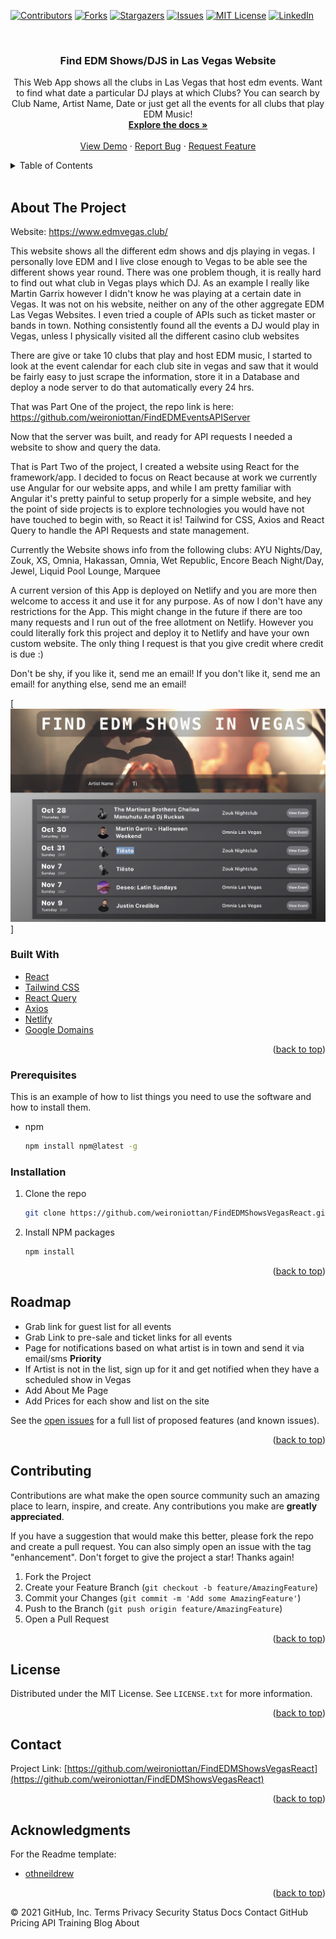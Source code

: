 <div id="top"></div>

[![Contributors][contributors-shield]][contributors-url]
[![Forks][forks-shield]][forks-url]
[![Stargazers][stars-shield]][stars-url]
[![Issues][issues-shield]][issues-url]
[![MIT License][license-shield]][license-url]
[![LinkedIn][linkedin-shield]][linkedin-url]



<!-- PROJECT LOGO -->
<br />

<h3 align="center">Find EDM Shows/DJS in Las Vegas Website</h3>

  <p align="center">
    This Web App shows all the clubs in Las Vegas that host edm events. Want to find what date a particular DJ plays at which Clubs?
    You can search by Club Name, Artist Name, Date or just get all the events for all clubs that play EDM Music!
    <br />
    <a href="https://github.com/weironiottan/FindEDMShowsVegasReact"><strong>Explore the docs »</strong></a>
    <br />
    <br />
    <a href="https://www.edmvegas.club">View Demo</a>
    ·
    <a href="https://github.com/weironiottan/FindEDMShowsVegasReact/issues">Report Bug</a>
    ·
    <a href="https://github.com/weironiottan/FindEDMShowsVegasReact/issues">Request Feature</a>
  </p>
</div>



<!-- TABLE OF CONTENTS -->
<details>
  <summary>Table of Contents</summary>
  <ol>
    <li>
      <a href="#about-the-project">About The Project</a>
      <ul>
        <li><a href="#built-with">Built With</a></li>
      </ul>
    </li>
    <li>
      <a href="#getting-started">Getting Started/Usage</a>
      <ul>
        <li><a href="#prerequisites">Prerequisites</a></li>
        <li><a href="#installation">Installation</a></li>
      </ul>
    </li>
    <li><a href="#roadmap">Roadmap</a></li>
    <li><a href="#contributing">Contributing</a></li>
    <li><a href="#license">License</a></li>
    <li><a href="#contact">Contact</a></li>
    <li><a href="#acknowledgments">Acknowledgments</a></li>
  </ol>
</details>

<br />

<!-- ABOUT THE PROJECT -->
## About The Project

Website: https://www.edmvegas.club/

This website shows all the different edm shows and djs playing in vegas. I personally love EDM and I live close enough to Vegas to be able
see the different shows year round.  There was one problem though, it is really hard to find out what club in Vegas plays which  DJ.
As an example I really like Martin Garrix however I didn't know he was playing at a certain date in Vegas. It was not on his website,
neither on any of the other aggregate EDM Las Vegas Websites. I even tried a couple of APIs such as ticket master or bands in town. 
Nothing consistently found all the events a DJ would play in Vegas, unless I physically visited all the different casino club websites

There are give or take 10 clubs that play and host EDM music, I started to look at the event calendar for each club site in vegas and saw
that it would be fairly easy to just scrape the information, store it in a Database and deploy a node server to do that automatically every 24 hrs.

That was Part One of the project, the repo link is here: https://github.com/weironiottan/FindEDMEventsAPIServer

Now that the server was built, and ready for API requests I needed a website to show and query the data. 

That is Part Two of the project, I created a website using React for the framework/app. I decided to focus on React because at work we currently use Angular
for our website apps, and while I am pretty familiar with Angular it's pretty painful to setup properly for a simple  website, and hey the point of side projects is  to explore 
technologies you would  have not have touched to begin with, so React it is! Tailwind for CSS, Axios and React Query to handle the API Requests and state management. 

Currently the Website shows info from the following clubs:
    AYU Nights/Day, Zouk, XS, Omnia, Hakassan, Omnia, Wet Republic, Encore Beach Night/Day, Jewel, Liquid Pool Lounge, Marquee

A current version of this App is deployed on Netlify and you are more then welcome to access it and use it for any purpose. As of now 
I don't have any restrictions for the App. This might change in the future if there are too many requests and I run out of the free allotment
on Netlify. However you could literally fork this project and deploy it to Netlify and have your own custom website. The only thing I request
is that you give credit where credit is due :) 

Don't be shy, if you like it, send me an email! If you don't like it, send me an email! for anything else, send me an email!


[![Product Name Screen Shot][product-screenshot]]



### Built With

* [React](https://reactjs.org/)
* [Tailwind CSS](https://tailwindcss.com/)
* [React Query](https://react-query.tanstack.com/)
* [Axios](https://axios-http.com/docs/intro)
* [Netlify](https://www.netlify.com/)
* [Google Domains](https://domains.google/)


<p align="right">(<a href="#top">back to top</a>)</p>


### Prerequisites

This is an example of how to list things you need to use the software and how to install them.
* npm
  ```sh
  npm install npm@latest -g
  ```

### Installation
1. Clone the repo
   ```sh
   git clone https://github.com/weironiottan/FindEDMShowsVegasReact.git
   ```
2. Install NPM packages
   ```sh
   npm install
   ```

<p align="right">(<a href="#top">back to top</a>)</p>




<!-- ROADMAP -->
## Roadmap

- Grab link for guest list for all events
- Grab Link to pre-sale and ticket links for all events
- Page for notifications based on what artist is in town and send it via email/sms **Priority**
- If Artist is not in the list, sign up for it and get notified when they have a scheduled show in Vegas
- Add About Me Page
- Add Prices for each show and list on the site



See the [open issues](https://github.com/weironiottan/FindEDMShowsVegasReact/issues) for a full list of proposed features (and known issues).

<p align="right">(<a href="#top">back to top</a>)</p>



<!-- CONTRIBUTING -->
## Contributing

Contributions are what make the open source community such an amazing place to learn, inspire, and create. Any contributions you make are **greatly appreciated**.

If you have a suggestion that would make this better, please fork the repo and create a pull request. You can also simply open an issue with the tag "enhancement".
Don't forget to give the project a star! Thanks again!

1. Fork the Project
2. Create your Feature Branch (`git checkout -b feature/AmazingFeature`)
3. Commit your Changes (`git commit -m 'Add some AmazingFeature'`)
4. Push to the Branch (`git push origin feature/AmazingFeature`)
5. Open a Pull Request

<p align="right">(<a href="#top">back to top</a>)</p>



<!-- LICENSE -->
## License

Distributed under the MIT License. See `LICENSE.txt` for more information.

<p align="right">(<a href="#top">back to top</a>)</p>



<!-- CONTACT -->
## Contact


Project Link: [https://github.com/weironiottan/FindEDMShowsVegasReact](https://github.com/weironiottan/FindEDMShowsVegasReact)

<p align="right">(<a href="#top">back to top</a>)</p>



<!-- ACKNOWLEDGMENTS -->
## Acknowledgments
For the Readme template:
* [othneildrew](https://github.com/othneildrew/Best-README-Template)


<p align="right">(<a href="#top">back to top</a>)</p>



<!-- MARKDOWN LINKS & IMAGES -->
<!-- https://www.markdownguide.org/basic-syntax/#reference-style-links -->
[contributors-shield]: https://img.shields.io/github/contributors/weironiottan/FindEDMShowsVegasReact.svg?style=for-the-badge
[contributors-url]: https://github.com/weironiottan/FindEDMShowsVegasReact/graphs/contributors
[forks-shield]: https://img.shields.io/github/forks/weironiottan/FindEDMShowsVegasReact.svg?style=for-the-badge
[forks-url]: https://github.com/weironiottan/FindEDMShowsVegasReact/network/members
[stars-shield]: https://img.shields.io/github/stars/weironiottan/FindEDMShowsVegasReact.svg?style=for-the-badge
[stars-url]: https://github.com/weironiottan/FindEDMShowsVegasReact/stargazers
[issues-shield]: https://img.shields.io/github/issues/weironiottan/FindEDMShowsVegasReact.svg?style=for-the-badge
[issues-url]: https://github.com/weironiottan/FindEDMShowsVegasReact/issues
[license-shield]: https://img.shields.io/github/license/weironiottan/FindEDMShowsVegasReact.svg?style=for-the-badge
[license-url]: https://github.com/weironiottan/FindEDMShowsVegasReact/blob/master/LICENSE.txt
[linkedin-shield]: https://img.shields.io/badge/-LinkedIn-black.svg?style=for-the-badge&logo=linkedin&colorB=555
[linkedin-url]: https://linkedin.com/in/chrisgabrielsson
[product-screenshot]: find-edm-shows/src/images/product-image.png
© 2021 GitHub, Inc.
Terms
Privacy
Security
Status
Docs
Contact GitHub
Pricing
API
Training
Blog
About